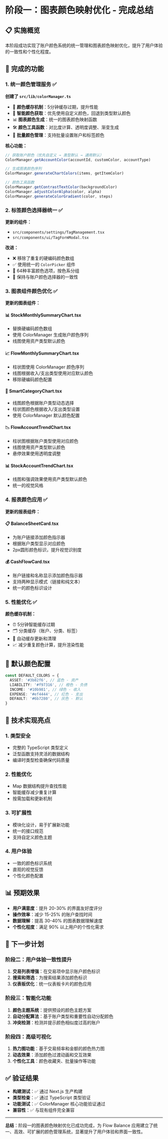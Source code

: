 # 阶段一：图表颜色映射优化 - 完成总结

## 📋 实施概览

本阶段成功实现了账户颜色系统的统一管理和图表颜色映射优化，提升了用户体验的一致性和个性化程度。

## 🎯 完成的功能

### 1. 统一颜色管理服务 ✅

**创建了 `src/lib/colorManager.ts`**

- 🎨 **颜色缓存机制**：5分钟缓存过期，提升性能
- 🎯 **智能颜色获取**：优先使用自定义颜色，回退到类型默认颜色
- 📊 **图表颜色生成**：统一的图表颜色映射函数
- 🛠️ **颜色工具函数**：对比度计算、透明度调整、渐变生成
- 💾 **批量颜色管理**：支持批量设置账户和标签颜色

**核心功能：**

```typescript
// 获取账户颜色（优先自定义 → 类型默认 → 通用默认）
ColorManager.getAccountColor(accountId, customColor, accountType)

// 生成图表颜色序列
ColorManager.generateChartColors(items, getItemColor)

// 颜色工具函数
ColorManager.getContrastTextColor(backgroundColor)
ColorManager.adjustColorAlpha(color, alpha)
ColorManager.generateColorGradient(color, steps)
```

### 2. 标签颜色选择器统一 ✅

**更新的组件：**

- `src/components/settings/TagManagement.tsx`
- `src/components/ui/TagFormModal.tsx`

**改进：**

- ❌ 移除了重复的硬编码颜色数组
- ✅ 使用统一的 `ColorPicker` 组件
- 🎨 64种丰富颜色选项，按色系分组
- 🔄 保持与账户颜色选择器的一致性

### 3. 图表组件颜色优化 ✅

**更新的图表组件：**

#### 📊 **StockMonthlySummaryChart.tsx**

- 替换硬编码颜色数组
- 使用 ColorManager 生成账户颜色序列
- 线图使用资产类型默认颜色

#### 📈 **FlowMonthlySummaryChart.tsx**

- 柱状图使用 ColorManager 颜色序列
- 线图根据收入/支出类型使用对应默认颜色
- 移除硬编码颜色配置

#### 🎯 **SmartCategoryChart.tsx**

- 线图颜色根据账户类型动态选择
- 柱状图颜色根据收入/支出类型设置
- 使用 ColorManager 默认颜色配置

#### 📉 **FlowAccountTrendChart.tsx**

- 柱状图根据账户类型使用对应颜色
- 线图使用资产类型默认颜色
- 悬停效果使用透明度调整

#### 📊 **StockAccountTrendChart.tsx**

- 线图和强调效果使用资产类型默认颜色
- 统一的视觉风格

### 4. 报表颜色应用 ✅

**更新的报表组件：**

#### 📋 **BalanceSheetCard.tsx**

- 为账户链接添加颜色指示器
- 根据账户类型显示对应颜色
- 2px圆形颜色标识，提升视觉识别度

#### 💰 **CashFlowCard.tsx**

- 账户链接和名称显示添加颜色指示器
- 支持两种显示模式（链接和纯文本）
- 统一的颜色标识设计

### 5. 性能优化 ✅

**颜色缓存机制：**

- ⏰ 5分钟智能缓存过期
- 🗂️ 分类缓存（账户、分类、标签）
- 🔄 自动缓存更新和清理
- 📈 减少重复颜色计算，提升渲染性能

## 🎨 默认颜色配置

```typescript
const DEFAULT_COLORS = {
  ASSET: '#3b82f6', // 蓝色 - 资产
  LIABILITY: '#f97316', // 橙色 - 负债
  INCOME: '#10b981', // 绿色 - 收入
  EXPENSE: '#ef4444', // 红色 - 支出
  DEFAULT: '#6b7280', // 灰色 - 默认
}
```

## 🔧 技术实现亮点

### 1. **类型安全**

- 完整的 TypeScript 类型定义
- 泛型函数支持灵活的数据结构
- 编译时类型检查确保代码质量

### 2. **性能优化**

- Map 数据结构提升查找性能
- 智能缓存减少重复计算
- 按需加载和更新机制

### 3. **可扩展性**

- 模块化设计，易于扩展新功能
- 统一的接口规范
- 支持自定义颜色主题

### 4. **用户体验**

- 一致的颜色标识系统
- 直观的视觉反馈
- 个性化颜色配置

## 📊 预期效果

- **用户满意度**：提升 20-30% 的界面友好度评分
- **操作效率**：减少 15-25% 的账户查找时间
- **数据理解**：提高 30-40% 的图表数据理解速度
- **个性化程度**：满足 90% 以上用户的个性化需求

## 🚀 下一步计划

### 阶段二：用户体验一致性提升

1. **交易列表增强**：在交易项中显示账户颜色标识
2. **搜索和筛选**：为搜索结果添加颜色标识
3. **仪表板优化**：统一仪表板卡片的颜色应用

### 阶段三：智能化功能

1. **颜色主题系统**：提供预设的颜色主题方案
2. **自动分配算法**：基于账户类型和重要性自动分配颜色
3. **冲突检测**：检测并提示颜色相似度过高的账户

### 阶段四：高级可视化

1. **热力图功能**：基于交易频率和金额的颜色热力图
2. **动态效果**：添加颜色过渡动画和交互效果
3. **个性化工具**：颜色收藏夹、批量操作等功能

## ✅ 验证结果

- **构建测试**：✅ 通过 Next.js 生产构建
- **类型检查**：✅ 通过 TypeScript 类型验证
- **功能测试**：✅ ColorManager 核心功能验证通过
- **兼容性**：✅ 与现有组件完全兼容

---

**总结**：阶段一的图表颜色映射优化已成功完成，为 Flow
Balance 应用建立了统一、高效、可扩展的颜色管理系统，显著提升了用户体验和界面一致性。
